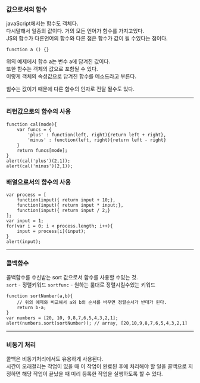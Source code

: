 ### 값으로서의 함수
javaScript에서는 함수도 객체다.<br>
 다시말해서 일종의 값이다. 거의 모든 언어가 함수를 가지고있다. <br>
JS의 함수가 다른언어의 함수와 다른 점은 함수가 값이 될 수있다는 점이다.
```
function a () {}
```
위의 예제에서 함수 a는 변수 a에 담겨진 값이다.<br> 
또한 함수는 객체의 값으로 포함될 수 있다.<br>
이렇게 객체의 속성값으로 담겨진 함수를 메소드라고 부른다.<br>

힘수는 값이기 때문에 다른 함수의 인자로 전달 될수도 있다.

--------------------------------------------------------------------------
### 리턴값으로의 함수의 사용
```
function cal(mode){
    var funcs = {
        'plus' : function(left, right){return left + right},
        'minus' : function(left, right){return left - right}
    }
    return funcs[mode];
}
alert(cal('plus')(2,1));
alert(cal('minus')(2,1));
```

### 배열으로서의 함수의 사용
```
var process = [
    function(input){ return input + 10;},
    function(input){ return input * input;},
    function(input){ return input / 2;}
];
var input = 1;
for(var i = 0; i < process.length; i++){
    input = process[i](input);
}
alert(input);
```
------------------------------------------------------------------------
### 콜백함수
콜백함수를 수신받는 sort
값으로서 함수를 사용할 수있는 것.<br>
```sort``` - 정렬키워드
```sortfunc``` - 원하는 룰대로 정렬시킬수있는 키워드
```
function sortNumber(a,b){
    // 위의 예제와 비교해서 a와 b의 순서를 바꾸면 정렬순서가 반대가 된다.
    return b-a;
}
var numbers = [20, 10, 9,8,7,6,5,4,3,2,1];
alert(numbers.sort(sortNumber)); // array, [20,10,9,8,7,6,5,4,3,2,1]
```
--------------------------------------------------------------------------
### 비동기 처리
콜백은 비동기처리에서도 유용하게 사용된다. <br>
시간이 오래걸리는 작업이 있을 때 이 작업이 완료된 후에 처리해야 할 일을 
콜백으로 지정하면 해당 작업이 끝났을 때 미리 등록한 작업을 실행하도록 할 수 있다.


